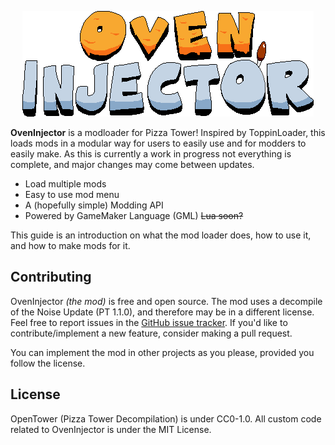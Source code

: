 <p align="center" width="100%">
    <img src="img/oveninjector.png" alt="Logo by Raltyro :)"> 
</p>

**OvenInjector** is a modloader for Pizza Tower! Inspired by ToppinLoader, this loads mods in a modular way for users to easily use and for modders to easily make. As this is currently a work in progress not everything is complete, and major changes may come between updates.

- Load multiple mods
- Easy to use mod menu
- A (hopefully simple) Modding API
- Powered by GameMaker Language (GML) ~~Lua soon?~~

This guide is an introduction on what the mod loader does, how to use it, and how to make mods for it.

## Contributing

OvenInjector *(the mod)* is free and open source. The mod uses a decompile of the Noise Update (PT 1.1.0), and therefore may be in a different license.
Feel free to report issues in the [GitHub issue tracker](https://github.com/hayaunderscore/oveninjector/issues). If you'd like to contribute/implement a new feature, consider making a pull request.

You can implement the mod in other projects as you please, provided you follow the license.

## License

OpenTower (Pizza Tower Decompilation) is under CC0-1.0. All custom code related to OvenInjector is under the MIT License.